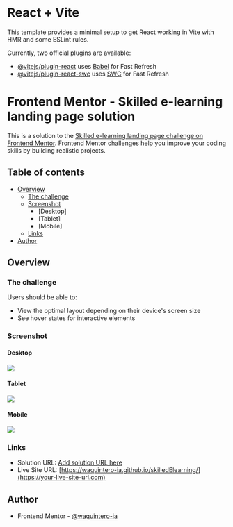 # React + Vite

This template provides a minimal setup to get React working in Vite with HMR and some ESLint rules.

Currently, two official plugins are available:

- [@vitejs/plugin-react](https://github.com/vitejs/vite-plugin-react/blob/main/packages/plugin-react/README.md) uses [Babel](https://babeljs.io/) for Fast Refresh
- [@vitejs/plugin-react-swc](https://github.com/vitejs/vite-plugin-react-swc) uses [SWC](https://swc.rs/) for Fast Refresh

# Frontend Mentor - Skilled e-learning landing page solution

This is a solution to the [Skilled e-learning landing page challenge on Frontend Mentor](https://www.frontendmentor.io/challenges/skilled-elearning-landing-page-S1ObDrZ8q). Frontend Mentor challenges help you improve your coding skills by building realistic projects.

## Table of contents

- [Overview](#overview)
  - [The challenge](#the-challenge)
  - [Screenshot](#screenshot)
    - [Desktop]
    - [Tablet]
    - [Mobile]
  - [Links](#links)
- [Author](#author)

## Overview

### The challenge

Users should be able to:

- View the optimal layout depending on their device's screen size
- See hover states for interactive elements

### Screenshot

#### Desktop
![](/public/assets/Desktop.png)

#### Tablet
![](/public/assets/Tablet.png)

#### Mobile
![](/public/assets/Mobile.png)

### Links

- Solution URL: [Add solution URL here](https://your-solution-url.com)
- Live Site URL: [https://waquintero-ia.github.io/skilledElearning/](https://your-live-site-url.com)

## Author

- Frontend Mentor - [@waquintero-ia](https://www.frontendmentor.io/profile/yourusername)

